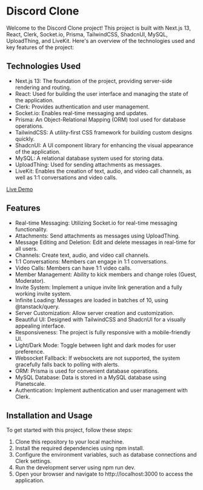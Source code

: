 # Discord Clone

Welcome to the Discord Clone project! This project is built with Next.js 13, React, Clerk, Socket.io, Prisma, TailwindCSS, ShadcnUI, MySQL, UploadThing, and LiveKit. Here's an overview of the technologies used and key features of the project:
## Technologies Used
- Next.js 13: The foundation of the project, providing server-side rendering and routing.
- React: Used for building the user interface and managing the state of the application.
- Clerk: Provides authentication and user management.
- Socket.io: Enables real-time messaging and updates.
- Prisma: An Object-Relational Mapping (ORM) tool used for database operations.
- TailwindCSS: A utility-first CSS framework for building custom designs quickly.
- ShadcnUI: A UI component library for enhancing the visual appearance of the application.
- MySQL: A relational database system used for storing data.
- UploadThing: Used for sending attachments as messages.
- LiveKit: Enables the creation of text, audio, and video call channels, as well as 1:1 conversations and video calls.

[Live Demo](https://discord-production-b40f.up.railway.app/)

## Features
- Real-time Messaging: Utilizing Socket.io for real-time messaging functionality.
- Attachments: Send attachments as messages using UploadThing.
- Message Editing and Deletion: Edit and delete messages in real-time for all users.
- Channels: Create text, audio, and video call channels.
- 1:1 Conversations: Members can engage in 1:1 conversations.
- Video Calls: Members can have 1:1 video calls.
- Member Management: Ability to kick members and change roles (Guest, Moderator).
- Invite System: Implement a unique invite link generation and a fully working invite system.
- Infinite Loading: Messages are loaded in batches of 10, using @tanstack/query.
- Server Customization: Allow server creation and customization.
- Beautiful UI: Designed with TailwindCSS and ShadcnUI for a visually appealing interface.
- Responsiveness: The project is fully responsive with a mobile-friendly UI.
- Light/Dark Mode: Toggle between light and dark modes for user preference.
- Websocket Fallback: If websockets are not supported, the system gracefully falls back to polling with alerts.
- ORM: Prisma is used for convenient database operations.
- MySQL Database: Data is stored in a MySQL database using Planetscale.
- Authentication: Implement authentication and user management with Clerk.

## Installation and Usage

To get started with this project, follow these steps:
1. Clone this repository to your local machine.
2. Install the required dependencies using npm install.
3. Configure the environment variables, such as database connections and Clerk settings.
4. Run the development server using npm run dev.
5. Open your browser and navigate to http://localhost:3000 to access the application.
